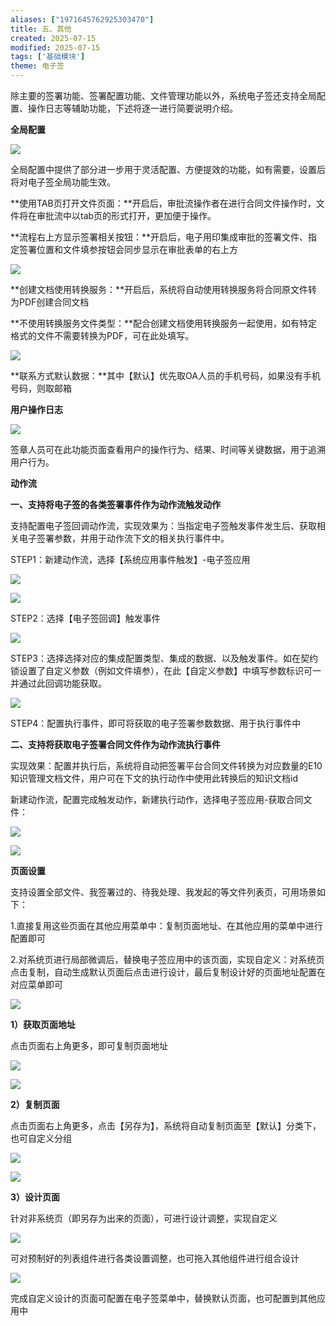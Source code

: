 ```yaml
---
aliases: ["1971645762925303470"]
title: 五、其他
created: 2025-07-15
modified: 2025-07-15
tags: ['基础模块']
theme: 电子签
---
```


除主要的签署功能、签署配置功能、文件管理功能以外，系统电子签还支持全局配置、操作日志等辅助功能，下述将逐一进行简要说明介绍。

**全局配置**

**![](2e108388dbe169ace5f7aba910aa1da8.jpg)**

全局配置中提供了部分进一步用于灵活配置、方便提效的功能，如有需要，设置后将对电子签全局功能生效。

**使用TAB页打开文件页面：**开启后，审批流操作者在进行合同文件操作时，文件将在审批流中以tab页的形式打开，更加便于操作。

**流程右上方显示签署相关按钮：**开启后，电子用印集成审批的签署文件、指定签署位置和文件填参按钮会同步显示在审批表单的右上方

![](3768071091e2ae2831e5f9feedf41a42.jpg)

**创建文档使用转换服务：**开启后，系统将自动使用转换服务将合同原文件转为PDF创建合同文档

**不使用转换服务文件类型：**配合创建文档使用转换服务一起使用，如有特定格式的文件不需要转换为PDF，可在此处填写。

![](cec21b5ce59a83bb63d88f153f2a09f4.jpg)

**联系方式默认数据：**其中【默认】优先取OA人员的手机号码，如果没有手机号码，则取邮箱

**用户操作日志**

![](b0c3f830e7746a3cdd1098ab36588ec4.jpg)

签章人员可在此功能页面查看用户的操作行为、结果、时间等关键数据，用于追溯用户行为。

**动作流**

**一、支持将电子签的各类签署事件作为动作流触发动作**

支持配置电子签回调动作流，实现效果为：当指定电子签触发事件发生后、获取相关电子签署参数，并用于动作流下文的相关执行事件中。

STEP1：新建动作流，选择【系统应用事件触发】-电子签应用

![](d071dbab23acb0c030f95a7d5e1fc2ba.jpg)

![](8eec526b249d8683c3b98030262a622d.jpg)

STEP2：选择【电子签回调】触发事件

![](6297689774f8585e5db2ef820038c0a9.jpg)

STEP3：选择选择对应的集成配置类型、集成的数据、以及触发事件。如在契约锁设置了自定义参数（例如文件填参），在此【自定义参数】中填写参数标识可一并通过此回调功能获取。

![](a71ba3e9a29a2fbf029e57a113860c4d.jpg)

STEP4：配置执行事件，即可将获取的电子签署参数数据、用于执行事件中

**二、支持将获取电子签署合同文件作为动作流执行事件**

实现效果：配置并执行后，系统将自动把签署平台合同文件转换为对应数量的E10知识管理文档文件，用户可在下文的执行动作中使用此转换后的知识文档id

新建动作流，配置完成触发动作，新建执行动作，选择电子签应用-获取合同文件：

**![](32f7f5d8349640572a6b7fc1c65bd2fa.jpg)**

**![](7d2977122f42310fc39dc91f99bfe68b.jpg)**

**页面设置**

支持设置全部文件、我签署过的、待我处理、我发起的等文件列表页，可用场景如下：

1.直接复用这些页面在其他应用菜单中：复制页面地址、在其他应用的菜单中进行配置即可

2.对系统页进行局部微调后，替换电子签应用中的该页面，实现自定义：对系统页点击复制，自动生成默认页面后点击进行设计，最后复制设计好的页面地址配置在对应菜单即可

**![](1c15e572167a5b3971533356e6d43bed.jpg)**

**1）获取页面地址**

点击页面右上角更多，即可复制页面地址

![](8d5adf2c7419734258044c49ab693c99.jpg)

![](0c78c6fb2a2bd958fa726ec0b85301d2.jpg)

**2）复制页面**

点击页面右上角更多，点击【另存为】，系统将自动复制页面至【默认】分类下，也可自定义分组

![](54365dfdf61ac06f29805e6f1a75bf0e.jpg)

![](5da8ebc85fcf3748b244db84f1eca919.jpg)

**3）设计页面**

针对非系统页（即另存为出来的页面），可进行设计调整，实现自定义

![](714b0909ac2f4258286466a5016717b4.jpg)

可对预制好的列表组件进行各类设置调整，也可拖入其他组件进行组合设计

![](cd32b3d1d261cec490e994b523f55fa8.jpg)

完成自定义设计的页面可配置在电子签菜单中，替换默认页面，也可配置到其他应用中